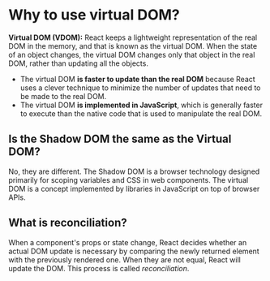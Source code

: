 # Why to use virtual DOM?

**Virtual DOM (VDOM):** React keeps a lightweight representation of the real DOM in the memory, and that is known as the virtual DOM. When the state of an object changes, the virtual DOM changes only that object in the real DOM, rather than updating all the objects.

- The virtual DOM **is faster to update than the real DOM** because React uses a clever technique to minimize the number of updates that need to be made to the real DOM.
- The virtual DOM **is implemented in JavaScript**, which is generally faster to execute than the native code that is used to manipulate the real DOM.

## Is the Shadow DOM the same as the Virtual DOM?

No, they are different. The Shadow DOM is a browser technology designed primarily for scoping variables and CSS in web components. The virtual DOM is a concept implemented by libraries in JavaScript on top of browser APIs.

## What is reconciliation?

When a component's props or state change, React decides whether an actual DOM update is necessary by comparing the newly returned element with the previously rendered one. When they are not equal, React will update the DOM. This process is called _reconciliation_.